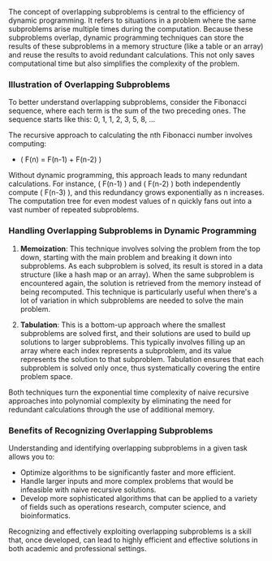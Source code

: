 The concept of overlapping subproblems is central to the efficiency of dynamic programming. It refers to situations in a problem where the same subproblems arise multiple times during the computation. Because these subproblems overlap, dynamic programming techniques can store the results of these subproblems in a memory structure (like a table or an array) and reuse the results to avoid redundant calculations. This not only saves computational time but also simplifies the complexity of the problem.

### Illustration of Overlapping Subproblems
To better understand overlapping subproblems, consider the Fibonacci sequence, where each term is the sum of the two preceding ones. The sequence starts like this: 0, 1, 1, 2, 3, 5, 8, ...

The recursive approach to calculating the nth Fibonacci number involves computing:
- \( F(n) = F(n-1) + F(n-2) \)

Without dynamic programming, this approach leads to many redundant calculations. For instance, \( F(n-1) \) and \( F(n-2) \) both independently compute \( F(n-3) \), and this redundancy grows exponentially as n increases. The computation tree for even modest values of n quickly fans out into a vast number of repeated subproblems.

### Handling Overlapping Subproblems in Dynamic Programming
1. **Memoization**: This technique involves solving the problem from the top down, starting with the main problem and breaking it down into subproblems. As each subproblem is solved, its result is stored in a data structure (like a hash map or an array). When the same subproblem is encountered again, the solution is retrieved from the memory instead of being recomputed. This technique is particularly useful when there's a lot of variation in which subproblems are needed to solve the main problem.

2. **Tabulation**: This is a bottom-up approach where the smallest subproblems are solved first, and their solutions are used to build up solutions to larger subproblems. This typically involves filling up an array where each index represents a subproblem, and its value represents the solution to that subproblem. Tabulation ensures that each subproblem is solved only once, thus systematically covering the entire problem space.

Both techniques turn the exponential time complexity of naive recursive approaches into polynomial complexity by eliminating the need for redundant calculations through the use of additional memory.

### Benefits of Recognizing Overlapping Subproblems
Understanding and identifying overlapping subproblems in a given task allows you to:
- Optimize algorithms to be significantly faster and more efficient.
- Handle larger inputs and more complex problems that would be infeasible with naive recursive solutions.
- Develop more sophisticated algorithms that can be applied to a variety of fields such as operations research, computer science, and bioinformatics.

Recognizing and effectively exploiting overlapping subproblems is a skill that, once developed, can lead to highly efficient and effective solutions in both academic and professional settings.
